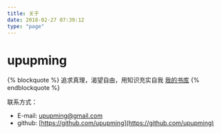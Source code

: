 ```yaml
---
title: 关于
date: 2018-02-27 07:39:12
type: "page"
---
```


# upupming

{% blockquote %}
追求真理，渴望自由，用知识充实自我
[我的书库](https://github.com/upupming/books)
{% endblockquote %}

联系方式：

+ E-mail: [upupming@gmail.com](mailto:upupming@gmail.com)
+ github: [https://github.com/upupming](https://github.com/upupming)

